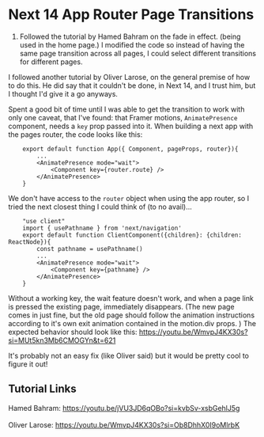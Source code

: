 # Next 14 App Router Page Transitions

1. Followed the tutorial by Hamed Bahram on the fade in effect. (being used in
   the home page.) I modified the code so instead of having the same page
   transition across all pages, I could select different transitions for
   different pages.

I followed another tutorial by Oliver Larose, on the general premise of how to
do this. He did say that it couldn't be done, in Next 14, and I trust him, but I
thought I'd give it a go anyways.

Spent a good bit of time until I was able to get the transition to work with
only one caveat, that I've found: that Framer motions, `AnimatePresence`
component, needs a `key` prop passed into it. When building a next app with the
pages router, the code looks like this:

```
	export default function App({ Component, pageProps, router}){
		...
		<AnimatePresence mode="wait">
			<Component key={router.route} />
		</AnimatePresence>
	}
```

We don't have access to the `router` object when using the app router, so I
tried the next closest thing I could think of (to no avail)...

```
	"use client"
	import { usePathname } from 'next/navigation'
	export default function ClientComponent({children}: {children: ReactNode}){
		const pathname = usePathname()
		...
		<AnimatePresence mode="wait">
			<Component key={pathname} />
		</AnimatePresence>
	}
```

Without a working key, the wait feature doesn't work, and when a page link is
pressed the existing page, immediately disappears. (The new page comes in just
fine, but the old page should follow the animation instructions according to
it's own exit animation contained in the motion.div props. ) The expected
behavior should look like this:
https://youtu.be/WmvpJ4KX30s?si=MUt5kn3Mb6CMOGYn&t=621

It's probably not an easy fix (like Oliver said) but it would be pretty cool to
figure it out!

## Tutorial Links

Hamed Bahram: https://youtu.be/jVU3JD6qOBo?si=kvbSv-xsbGehlJ5g <br /> <br />
Oliver Larose: https://youtu.be/WmvpJ4KX30s?si=Ob8DhhX0I9oMlrbK
